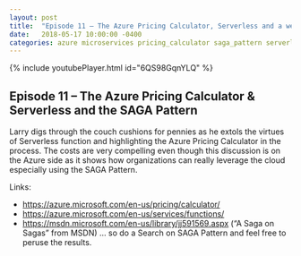 ```yaml
---
layout: post
title:  "Episode 11 – The Azure Pricing Calculator, Serverless and a wee bit o’ Saga"
date:   2018-05-17 10:00:00 -0400
categories: azure microservices pricing_calculator saga_pattern serverless
--- 
```

{% include youtubePlayer.html id="6QS98GqnYLQ" %} 

## Episode 11 – The Azure Pricing Calculator & Serverless and the SAGA Pattern
Larry digs through the couch cushions for pennies as he extols the virtues of Serverless function and highlighting the Azure Pricing Calculator in the process.  The costs are very compelling even though this discussion is on the Azure side as it shows how organizations can really leverage the cloud especially using the SAGA Pattern.

Links:

- https://azure.microsoft.com/en-us/pricing/calculator/
- https://azure.microsoft.com/en-us/services/functions/
- https://msdn.microsoft.com/en-us/library/jj591569.aspx  (“A Saga on Sagas” from MSDN) … so do a Search on SAGA Pattern and feel free to peruse the results.
 